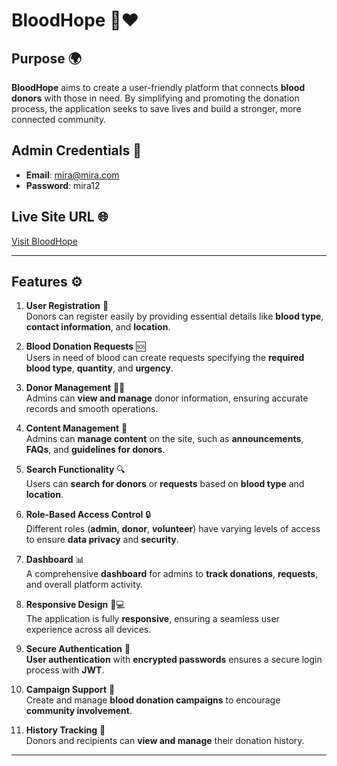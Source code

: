 # BloodHope 💉❤️

## Purpose 🌍

**BloodHope** aims to create a user-friendly platform that connects **blood donors** with those in need. By simplifying and promoting the donation process, the application seeks to save lives and build a stronger, more connected community.

## Admin Credentials 🔑

- **Email**: mira@mira.com
- **Password**: mira12

## Live Site URL 🌐

[Visit BloodHope](https://blood-hope-2fafa.web.app/)

---

## Features ⚙️

1. **User Registration** 👤  
   Donors can register easily by providing essential details like **blood type**, **contact information**, and **location**.
2. **Blood Donation Requests** 🆘  
   Users in need of blood can create requests specifying the **required blood type**, **quantity**, and **urgency**.

3. **Donor Management** 👨‍💻  
   Admins can **view and manage** donor information, ensuring accurate records and smooth operations.

4. **Content Management** 📝  
   Admins can **manage content** on the site, such as **announcements**, **FAQs**, and **guidelines for donors**.

5. **Search Functionality** 🔍  
   Users can **search for donors** or **requests** based on **blood type** and **location**.

6. **Role-Based Access Control** 🔒  
   Different roles (**admin**, **donor**, **volunteer**) have varying levels of access to ensure **data privacy** and **security**.

7. **Dashboard** 📊  
   A comprehensive **dashboard** for admins to **track donations**, **requests**, and overall platform activity.

8. **Responsive Design** 📱💻  
   The application is fully **responsive**, ensuring a seamless user experience across all devices.

9. **Secure Authentication** 🔐  
   **User authentication** with **encrypted passwords** ensures a secure login process with **JWT**.

10. **Campaign Support** 🎯  
    Create and manage **blood donation campaigns** to encourage **community involvement**.

11. **History Tracking** 📜  
    Donors and recipients can **view and manage** their donation history.

---

